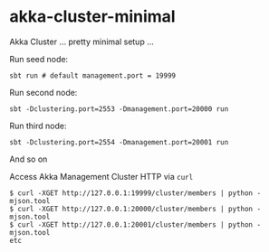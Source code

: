 # akka-cluster-minimal

Akka Cluster ... pretty minimal setup ... 

Run seed node:

```
sbt run # default management.port = 19999
```

Run second node:

```
sbt -Dclustering.port=2553 -Dmanagement.port=20000 run
```

Run third node:

```
sbt -Dclustering.port=2554 -Dmanagement.port=20001 run
```

And so on

Access Akka Management Cluster HTTP via ```curl```

```
$ curl -XGET http://127.0.0.1:19999/cluster/members | python -mjson.tool
$ curl -XGET http://127.0.0.1:20000/cluster/members | python -mjson.tool
$ curl -XGET http://127.0.0.1:20001/cluster/members | python -mjson.tool
etc
```
